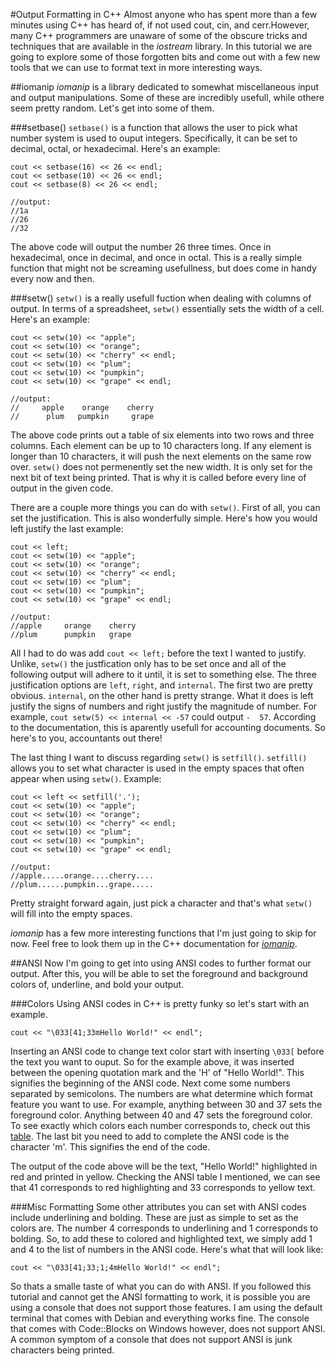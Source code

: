 #Output Formatting in C++
Almost anyone who has spent more than a few minutes using C++ has heard of, if not used cout, cin, and cerr.However, many C++ programmers are unaware of some of the obscure tricks and techniques that are available in the *iostream* library. In this tutorial we are going to explore some of those forgotten bits and come out with a few new tools that we can use to format text in more interesting ways.

##iomanip
*iomanip* is a library dedicated to somewhat miscellaneous input and output manipulations. Some of these are incredibly usefull, while othere seem pretty random. Let's get into some of them.

###setbase()
`setbase()` is a function that allows the user to pick what number system is used to ouput integers. Specifically, it can be set to decimal, octal, or hexadecimal. Here's an example:
```
cout << setbase(16) << 26 << endl;
cout << setbase(10) << 26 << endl;
cout << setbase(8) << 26 << endl;

//output:
//1a
//26
//32
```
The above code will output the number 26 three times. Once in hexadecimal, once in decimal, and once in octal. This is a really simple function that might not be screaming usefullness, but does come in handy every now and then.

###setw()
`setw()` is a really usefull fuction when dealing with columns of output. In terms of a spreadsheet, `setw()` essentially sets the width of a cell. Here's an example:
```
cout << setw(10) << "apple";
cout << setw(10) << "orange";
cout << setw(10) << "cherry" << endl;
cout << setw(10) << "plum";
cout << setw(10) << "pumpkin";
cout << setw(10) << "grape" << endl;

//output:
//     apple    orange    cherry
//      plum   pumpkin     grape
```
The above code prints out a table of six elements into two rows and three columns. Each element can be up to 10 characters long. If any element is longer than 10 characters, it will push the next elements on the same row over. `setw()` does not permenently set the new width. It is only set for the next bit of text being printed. That is why it is called before every line of output in the given code.

There are a couple more things you can do with `setw()`. First of all, you can set the justification. This is also wonderfully simple. Here's how you would left justify the last example:
```
cout << left;
cout << setw(10) << "apple";
cout << setw(10) << "orange";
cout << setw(10) << "cherry" << endl;
cout << setw(10) << "plum";
cout << setw(10) << "pumpkin";
cout << setw(10) << "grape" << endl;

//output:
//apple     orange    cherry    
//plum      pumpkin   grape     
```
All I had to do was add `cout << left;` before the text I wanted to justify. Unlike, `setw()` the justfication only has to be set once and all of the following output will adhere to it until, it is set to something else. The three justification options are `left`, `right`, and `internal`. The first two are pretty obvious. `internal`, on the other hand is pretty strange. What it does is left justify the signs of numbers and right justify the magnitude of number. For example, `cout setw(5) << internal << -57` could output `-  57`. According to the documentation, this is aparently usefull for accounting documents. So here's to you, accountants out there!

The last thing I want to discuss regarding `setw()` is `setfill()`. `setfill()` allows you to set what character is used in the empty spaces that often appear when using `setw()`. Example:
```
cout << left << setfill('.');
cout << setw(10) << "apple";
cout << setw(10) << "orange";
cout << setw(10) << "cherry" << endl;
cout << setw(10) << "plum";
cout << setw(10) << "pumpkin";
cout << setw(10) << "grape" << endl;

//output:
//apple.....orange....cherry....
//plum......pumpkin...grape.....
```
Pretty straight forward again, just pick a character and that's what `setw()` will fill into the empty spaces.

*iomanip* has a few more interesting functions that I'm just going to skip for now. Feel free to look them up in the C++ documentation for [*iomanip*](http://www.cplusplus.com/reference/iomanip/).

##ANSI
Now I'm going to get into using ANSI codes to further format our output. After this, you will be able to set the foreground and background colors of, underline, and bold your output.

###Colors
Using ANSI codes in C++ is pretty funky so let's start with an example.
```
cout << "\033[41;33mHello World!" << endl";
```
Inserting an ANSI code to change text color start with inserting `\033[` before the text you want to ouput. So for the example above, it was inserted between the opening quotation mark and the 'H' of "Hello World!". This signifies the beginning of the ANSI code. Next come some numbers separated by semicolons. The numbers are what determine which format feature you want to use. For example, anything between 30 and 37 sets the foreground color. Anything between 40 and 47 sets the foreground color. To see exactly which colors each number corresponds to, check out this [table](http://ascii-table.com/ansi-escape-sequences.php). The last bit you need to add to complete the ANSI code is the character 'm'. This signifies the end of the code.

The output of the code above will be the text, "Hello World!" highlighted in red and printed in yellow. Checking the ANSI table I mentioned, we can see that 41 corresponds to red highlighting and 33 corresponds to yellow text.

###Misc Formatting
Some other attributes you can set with ANSI codes include underlining and bolding. These are just as simple to set as the colors are. The number 4 corresponds to underlining and 1 corresponds to bolding. So, to add these to colored and highlighted text, we simply add 1 and 4 to the list of numbers in the ANSI code. Here's what that will look like:
```
cout << "\033[41;33;1;4mHello World!" << endl";
```

So thats a smalle taste of what you can do with ANSI. If you followed this tutorial and cannot get the ANSI formatting to work, it is possible you are using a console that does not support those features. I am using the default terminal that comes with Debian and everything works fine. The console that comes with Code::Blocks on Windows however, does not support ANSI. A common symptom of a console that does not support ANSI is junk characters being printed.
